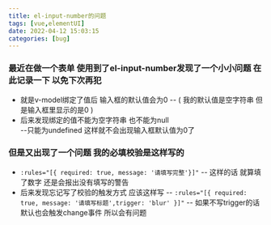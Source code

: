 ```yaml
---
title: el-input-number的问题
tags: [vue,elementUI]
date: 2022-04-12 15:03:15
categories: [bug]
---
```


 ### 最近在做一个表单  使用到了el-input-number发现了一个小小问题  在此记录一下 以免下次再犯
- 就是v-model绑定了值后  输入框的默认值会为0 
-- ( 我的默认值是空字符串  但是输入框里显示的是0 )
- 后来发现绑定的值不能为空字符串 也不能为null  
--只能为undefined  这样就不会出现输入框默认值为0了

### 但是又出现了一个问题  我的必填校验是这样写的
- `:rules="[{ required: true, message: '请填写完整'}]"` 
-- 这样的话  就算填了数字  还是会报出没有填写的警告
- 后来发现忘记写了校验的触发方式  应该这样写 
-- `:rules="[{ required: true, message: '请填写标题',trigger: 'blur' }]"`
-- 如果不写trigger的话  默认也会触发change事件  所以会有问题




